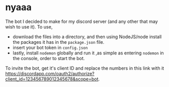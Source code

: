# nyaaa
The bot I decided to make for my discord server (and any other that may wish to use it).
To use, 
- download the files into a directory, and then using NodeJS/node install the packages it has in the ``package.json`` file. 
- insert your bot token in ``config.json``
- lastly, install ``nodemon`` globally and run it ,as simple as entering ``nodemon`` in the console, order to start the bot.

To invite the bot, get it's client ID and replace the numbers in this link with it https://discordapp.com/oauth2/authorize?client_id=123456789012345678&scope=bot.
